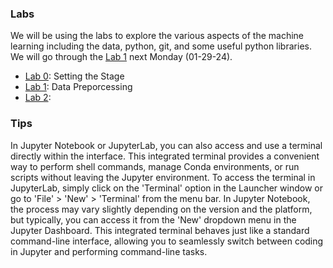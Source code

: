 ### Labs
We will be using the labs to explore the various aspects of the machine learning including the data, python, git, and some useful python libraries. We will go through the [Lab 1](lab1.ipynb) next Monday (01-29-24).
- [Lab 0](lab0.md): Setting the Stage
- [Lab 1](lab1.ipynb): Data Preporcessing
- [Lab 2](lab2.ipynb):

### Tips
In Jupyter Notebook or JupyterLab, you can also access and use a terminal directly within the interface. This integrated terminal provides a convenient way to perform shell commands, manage Conda environments, or run scripts without leaving the Jupyter environment. To access the terminal in JupyterLab, simply click on the 'Terminal' option in the Launcher window or go to 'File' > 'New' > 'Terminal' from the menu bar. In Jupyter Notebook, the process may vary slightly depending on the version and the platform, but typically, you can access it from the 'New' dropdown menu in the Jupyter Dashboard. This integrated terminal behaves just like a standard command-line interface, allowing you to seamlessly switch between coding in Jupyter and performing command-line tasks.
